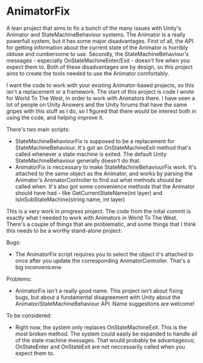 # AnimatorFix
A lean project that aims to fix a bunch of the many issues with Unity's Animator and StateMachineBehaviour systems.
The Animator is a really powerfull system, but it has some major disadvantages. First of all, the API for getting information about the current state of the Animator is horribly obtuse and cumbersome to use. Secondly, the StateMachineBehaviour's messages - especially OnStateMachineEnter/Exit - doesn't fire when you expect them to. Both of these disadvantages are by design, so this project aims to create the tools needed to use the Animator comfortably. 

I want the code to work with your existing Animator-based projects, so this isn't a replacement or a framework. The start of this project is code I wrote for World To The West, in order to work with Animators there. I have seen a lot of people on Unity Answers and the Unity forums that have the same gripes with this stuff as I do, so I figured that there would be interest both in using the code, and helping improve it.

There's two main scripts:
- StateMachineBehaviourFix is supposed to be a replacement for StateMachineBehaviour. It's got an OnStateMachineExit method that's called whenever a state machine is exited. The default Unity StateMachineBehaviour generally doesn't do that.
- AnimatorFix is neccessary to make StateMachineBehaviourFix work. It's attached to the same object as the Animator, and works by parsing the Animator's AnimatorController to find out what methods should be called when. It's also got some convenience methods that the Animator should have had - like GetCurrentStateName(int layer) and IsInSubStateMachine(string name, int layer)
 
This is a very work in progress project. The code from the inital commit is exactly what I needed to work with Animators in World To The West. There's a couple of things that are problematic, and some things that I think this needs to be a worthy stand-alone project:

Bugs: 
- The AnimatorFix script requires you to select the object it's attached to once after you update the corresponding AnimatorController. That's a big inconvenicene

Problems:
- AnimatorFix isn't a really good name. This project isn't about fixing bugs, but about a fundamental disagreement with Unity about the Animator/StateMachineBehaviour API. Name suggestions are welcome!

To be considered:
- Right now, the system only replaces OnStateMachineExit. This is the most broken method. The system could easily be expanded to handle all of the state machine messages. That would probably be advantageous; OnStateEnter and OnStateExit are not neccessarily called when you expect them to. 
